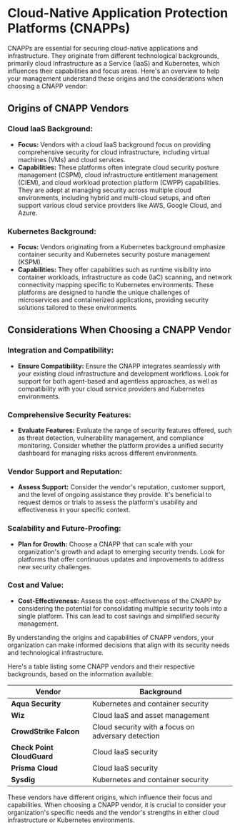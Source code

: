 # Cloud-Native Application Protection Platforms (CNAPPs)

CNAPPs are essential for securing cloud-native applications and infrastructure. They originate from different technological backgrounds, primarily cloud Infrastructure as a Service (IaaS) and Kubernetes, which influences their capabilities and focus areas. Here's an overview to help your management understand these origins and the considerations when choosing a CNAPP vendor:

## Origins of CNAPP Vendors

### Cloud IaaS Background:
- **Focus:** Vendors with a cloud IaaS background focus on providing comprehensive security for cloud infrastructure, including virtual machines (VMs) and cloud services.
- **Capabilities:** These platforms often integrate cloud security posture management (CSPM), cloud infrastructure entitlement management (CIEM), and cloud workload protection platform (CWPP) capabilities. They are adept at managing security across multiple cloud environments, including hybrid and multi-cloud setups, and often support various cloud service providers like AWS, Google Cloud, and Azure.

### Kubernetes Background:
- **Focus:** Vendors originating from a Kubernetes background emphasize container security and Kubernetes security posture management (KSPM).
- **Capabilities:** They offer capabilities such as runtime visibility into container workloads, infrastructure as code (IaC) scanning, and network connectivity mapping specific to Kubernetes environments. These platforms are designed to handle the unique challenges of microservices and containerized applications, providing security solutions tailored to these environments.

## Considerations When Choosing a CNAPP Vendor

### Integration and Compatibility:
- **Ensure Compatibility:** Ensure the CNAPP integrates seamlessly with your existing cloud infrastructure and development workflows. Look for support for both agent-based and agentless approaches, as well as compatibility with your cloud service providers and Kubernetes environments.

### Comprehensive Security Features:
- **Evaluate Features:** Evaluate the range of security features offered, such as threat detection, vulnerability management, and compliance monitoring. Consider whether the platform provides a unified security dashboard for managing risks across different environments.

### Vendor Support and Reputation:
- **Assess Support:** Consider the vendor's reputation, customer support, and the level of ongoing assistance they provide. It's beneficial to request demos or trials to assess the platform's usability and effectiveness in your specific context.

### Scalability and Future-Proofing:
- **Plan for Growth:** Choose a CNAPP that can scale with your organization's growth and adapt to emerging security trends. Look for platforms that offer continuous updates and improvements to address new security challenges.

### Cost and Value:
- **Cost-Effectiveness:** Assess the cost-effectiveness of the CNAPP by considering the potential for consolidating multiple security tools into a single platform. This can lead to cost savings and simplified security management.

By understanding the origins and capabilities of CNAPP vendors, your organization can make informed decisions that align with its security needs and technological infrastructure.


Here's a table listing some CNAPP vendors and their respective backgrounds, based on the information available:

| **Vendor**               | **Background**                                  |
|--------------------------|-------------------------------------------------|
| **Aqua Security**        | Kubernetes and container security               |
| **Wiz**                  | Cloud IaaS and asset management                 |
| **CrowdStrike Falcon**   | Cloud security with a focus on adversary detection |
| **Check Point CloudGuard** | Cloud IaaS security                           |
| **Prisma Cloud**         | Cloud IaaS security                             |
| **Sysdig**               | Kubernetes and container security               |

These vendors have different origins, which influence their focus and capabilities. When choosing a CNAPP vendor, it is crucial to consider your organization's specific needs and the vendor's strengths in either cloud infrastructure or Kubernetes environments.
